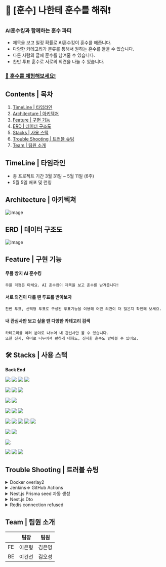 
# 🔔 [훈수] 나한테 훈수를 해줘❗

###  AI훈수킹과 함께하는 훈수 파티


- 제목을 보고 일정 확률로 AI훈수킹이 훈수를 해줍니다.
- 다양한 카테고리가 분류를 통해서 원하는 훈수를 들을 수 있습니다.
- 다른 사람의 글에 훈수를 남겨줄 수 있습니다.
- 찬반 투표 훈수로 서로의 의견을 나눌 수 있습니다.

### [📌 훈수를 체험해보세요!](https://hoonsoo.net/)  

## Contents | 목차
1. [TimeLine | 타임라인](#-timeline-|-타임라인)
2. [Architecture | 아키텍쳐](#-architecture-|-아키텍쳐)
3. [Feature | 구현 기능](#-feature-|-구현-기능)
4. [ERD | 데이터 구조도](#-erd-|-데이터-구조도)
5. [Stacks | 사용 스택](#-stacks-|-사용-스택)
6. [Trouble Shooting | 트러블 슈팅](#-trouble-shooting-|-트러블-슈팅)
8. [Team | 팀원 소개](#-who-made-it-|-팀원-소개)

## TimeLine | 타임라인
- 총 프로젝트 기간 3월 31일 ~ 5월 11일 (6주)
- 5월 5일 배포 및 런칭

## Architecture | 아키텍쳐

![image](https://github.com/project-group8/newJeans/assets/124944568/0f4594fb-0540-4268-ac0e-ec099b9d8b43)


## ERD | 데이터 구조도
![image](https://github.com/project-group8/newJeans/assets/124944568/41b4c883-d66c-4feb-943e-af435d5979aa)

## Feature | 구현 기능

#### 무플 방지 AI 훈수킹
  ```
  무플 걱정은 마세요. AI 훈수킹이 제목을 보고 훈수를 남겨줍니다!
  ```
#### 서로 의견이 다를 땐 투표를 받아보자
  ```
  찬반 투표, 선택형 투표로 구성된 투표기능을 이용해 어떤 의견이 더 많은지 확인해 보세요.
  ```
#### 내 관심사만 보고 싶을 땐 다양한 카테고리 검색
  ```
  카테고리를 여러 분야로 나누어 내 관신사만 볼 수 있습니다.
  또한 진지, 유머로 나누어져 편하게 대화도, 진지한 훈수도 받아볼 수 있어요.
  ```

## 🛠️ Stacks | 사용 스택

**Back End**

<img src="https://img.shields.io/badge/TYPESCRIPT-3178C6?style=for-the-badge&logo=Typescript&logoColor=black"> <img src="https://img.shields.io/badge/nestjs-E0234E?style=for-the-badge&logo=nestjs&logoColor=white"> <img src="https://img.shields.io/badge/NODE.JS-339933?style=for-the-badge&logo=NODE.JS&logoColor=black"> <img src="https://img.shields.io/badge/EXPRESS-000000?style=for-the-badge&logo=Express&logoColor=white">

<img src="https://img.shields.io/badge/redis-DC382D?style=for-the-badge&logo=redis&logoColor=white"> <img src="https://img.shields.io/badge/MYSQL-4479A1?style=for-the-badge&logo=MYSQL&logoColor=white"> <img src="https://img.shields.io/badge/SEQUELIZE-52B0E7?style=for-the-badge&logo=SEQUELIZE&logoColor=white"> 

<img src="https://img.shields.io/badge/AMAZON S3-569A31?style=for-the-badge&logo=AMAZON S3&logoColor=white"> <img src="https://img.shields.io/badge/AMAZON EC2-ff9900?style=for-the-badge&logo=AMAZON EC2&logoColor=white">

<img src="https://img.shields.io/badge/jenkins-D24939?style=for-the-badge&logo=jenkins&logoColor=white"> <img src="https://img.shields.io/badge/githubactions-2088FF?style=for-the-badge&logo=githubactions&logoColor=white"> <img src="https://img.shields.io/badge/docker-2496ED?style=for-the-badge&logo=docker&logoColor=white">

<img src="https://img.shields.io/badge/openai-412991?style=for-the-badge&logo=openai&logoColor=white"> <img src="https://img.shields.io/badge/MULTER-F46519?style=for-the-badge&logo=MULTER&logoColor=white"> <img src="https://img.shields.io/badge/AXIOS-5A29E4?style=for-the-badge&logo=AXIOS&logoColor=white"> <img src="https://img.shields.io/badge/PM2-2B037A?style=for-the-badge&logo=PM2&logoColor=white"> <img src="https://img.shields.io/badge/NGINX-009639?style=for-the-badge&logo=NGINX&logoColor=white">

<img src="https://img.shields.io/badge/jest-C21325?style=for-the-badge&logo=jest&logoColor=white"> <img src="https://img.shields.io/badge/amazoncloudwatch-FF4F8B?style=for-the-badge&logo=amazoncloudwatch&logoColor=white">

<img src="https://img.shields.io/badge/JWT-000000?style=for-the-badge&logo=JSON Web Tokens&logoColor=white"> 

<img src="https://img.shields.io/badge/slack-4A154B?style=for-the-badge&logo=slack&logoColor=white"> <img src="https://img.shields.io/badge/Github-181717?style=for-the-badge&logo=GITHUB&logoColor=white"> <img src="https://img.shields.io/badge/VISUAL STUDIO CODE-007ACC?style=for-the-badge&logo=VISUAL STUDIO CODE&logoColor=white">

## Trouble Shooting | 트러블 슈팅
<details><summary>Docker overlay2</summary>
1. [문제점] Server2가 CD 과정중에 용량 부족으로 실패하는 에러가 발생했다.
	
2. 우리팀 서버는 EC2 프리티어를 사용하고있다.
	
3. EC2 프리티어의 용량이 8GB 밖에 되지 않기 때문에 백업 버전관리를 서버에서 직접하지 않고 도커 허브를 통해서 하고 있었다.
	
4. jenkins를 통해서 CI/CD결과를 받아보고 서버의 남은 용량이 5% 밖에 남지 않았다는 것을 인지하게 되었다. 직접 확인해 보니 정말로 5%밖에 남지 않았다.
    
    ![image](https://github.com/project-group8/newJeans/assets/111474725/06e12e72-3482-47a8-bf1e-a63ee0e7a915)
    
5. workflow에서 이전 버전의 container 및 image의 삭제를 자동화 해놓은상황이었기 때문에 서버에 직접 접속해서 남아있는 구버전의 container와 image가 남아있는지 명령어로 확인했다.
6. 하지만 구버전의 image와 container는 존재하지 않았다.
    
    ![image](https://github.com/project-group8/newJeans/assets/111474725/602adb33-c788-443e-bded-8f5379ecae16)
    
7. 확인해 보니 /var/lib/docker/overlay2 경로에서 많은 용량을 차지하고 있는 것을 발견했다.
    
    ![image](https://github.com/project-group8/newJeans/assets/111474725/fb102db5-84d9-486c-8efc-64e3961d726c)
    
8. [해결 방법] 문제를 찾아보니 /var/lib/docker/overlay2 가 용량이 큰 경우 diff/tmp 에 컨테이너 내부 파일구조 변경 사항들이 과도하게 쌓였기 때문이라고 한다. 이 파일은 삭제해도 동작에 큰 문제가 생기지 않는다고 한다.
    1. Docker 컨테이너의 작동원리는 여러 개의 레이어로 구성된 이미지를 기반으로 실행된다.
    2. 각 레이어는 독립적인 파일 시스템을 가지는데 이러한 레이어들을 효율적으로 관리하고 겹치게 하기 위해 Docker는 스토리지 드라이버를 사용한다.
    3. 이번에 문제가 된 overlay2 스토리지 드라이버는 Linux의 OverlayFS 기능을 활용한다.
    4. 이 기능은 OverlayFS는 여러 개의 디렉토리를 하나의 디렉토리처럼 겹치게 하여 사용할 수 있는 유니온 파일 시스템인데. 이를 통해 컨테이너가 실행되는 동안 기존 레이어에 변경사항이 발생하면, 해당 변경사항만을 새로운 레이어에 저장한다.
    5. 이렇게 변경된 내용만 새 레이어에 저장하는 전략을 Copy-on-Write(CoW)라고 한다.
9. 정크 레이어들을 정리 후에 원활하게 동작한다.
</details>

<details><summary>Jenkins⇒ GitHub Actions</summary>
[문제점] Nest.js build를 못버티는 Jenkins EC2 프리티어 서버

1. node.js express를 사용할 때는 문제가 없었다.
2. 하지만 Nest.js로 마이그레이션을 마치고 테스트하자 CI/CD가 이루어지지 않았다.
3. Nest.js의 빌드 과정에서 멈추는 문제가 발생했다. EC2 서버를 살펴보니 cpu 사용량 99.7%에 달했다.
4. Docker의 이미지를 만들때 node 알파인 버전을 사용하면 빌드시에 필요한 메모리가 조금이라도 줄어들지 않을까 생각했는데 효과가 없었다.
5. 왜 빌드 과정에서만 멈추는지 궁금해서 조사해봤다.
6. NestJS는 TypeScript를 기반으로 하는 프레임워크다. TypeScript는 JavaScript의 상위 집합이며, 브라우저와 Node.js에서 기본적으로 이해할 수 없는 구문을 사용하기 때문에 NestJS 애플리케이션을 실행하기 전에는 TypeScript 코드를 JavaScript로 변환하는 빌드 과정이 필요하다는 것을 깨달았다.
7. 이때문에 node.js express에서는 문제가 없었지만 Nest.js에서는 빌드 과정에 문제가 발생했던것
8. 결국 TypeScript의 JavaScript 컴파일시에 근본적인 해결법은 램을 늘리는 것이었고 1GB를 제공하는 t2에서 2GB를 제공하는 t3.small로 티어를 올렸다.
9.  그리고 Dockerfile에서 멀티 스테이지 빌드를 사용했다. 젠킨스 서버에서 빌드를 마친 이미지를 올림으로써 다른 서버에서는 빌드를 할 필요가 없게 만들었다.
10. 성공은 했지만 프로젝트의 크기에 비해서 CI/CD에 소모되는 시간값이 컸다. 그리고 이것마저도 빌드의 안정성이 보장되지 않았고 빌드에 실패하는 경우가 대부분이었다. 
    
    ![image](https://github.com/project-group8/newJeans/assets/111474725/342345dc-c71b-49a7-9a44-bbe70752c46a)
    

**[해결 방법]** 돌고 돌아 ***GitHub Actions*** 써야한다. 그리고 버리기 아까운 ***Jenkins*** EC2서버

1. 멘토님과 상담에서 이러한 고민을 질문했고, 근본적인 해결법은 EC2 서버의 사양을 늘리는 것이었다.
2. 만약에 ***Jenkins*** EC2서버가 터지면 어떻게 해결할 것이냐는 질문을 던지셨다.
3. Unstable Program을 신용 할 수 없었고 기존의 ***Jenkins*** 에서 ***GitHub Actions***으로 CI/CD를 옮기기로 결정했다.
4. ***GitHub Actions***에서 제공하는 컴퓨터 스펙은 2-core CPU, 7 GB of RAM memory, 14 GB of SSD disk space로 기존의 ***Jenkins*** EC2서버를 상회했다. 비용적인 측면에서도 공개 repo의 경우 무료다.
5. 이미 구성이 끝나있는 ***Jenkins*** 서버를 버리기는 아까워서 ***Jenkins***에 헬스 체크 기능을 부여했다.
6. ***Jenkins*** EC2서버의 선언적 파이프 라인 코드를 변경해서 main에 merge가 발생할 때, 각각 배포서버의 저장공간, docker image, docker container 상태를 확인하고 슬랙으로 정보를 보내는 임무로 변경했다. 
- ***Jenkins*** 선언적 파이프라인을 변경한 코드 일부
    
    ![image](https://github.com/project-group8/newJeans/assets/111474725/5600ce73-aa31-46e0-8d21-1599dbe54a10)
    
- 서버의 health를 확인하는 ***Jenkins***
    
    ![image](https://github.com/project-group8/newJeans/assets/111474725/6920ef51-eb06-4be9-a725-f384a13ee25f)
    

**[결과]** ***GitHub Actions***을 이용한 CI/CD결과

1. 압도적인 성능개선 효과가 있었다. build 발생시 메모리 부족으로 build가 되지 않던 불안정한 배포 상태가 해결되었고 배포 시간도 5배 이상 줄어들었다.
	
	![image](https://github.com/project-group8/newJeans/assets/111474725/19f61ccf-c3b7-4cee-bbc7-98c1ab9f49cb)

</details>

<details><summary>Nest.js Prisma seed 자동 생성</summary>
데이터 베이스에 자동으로 더미 데이터 채우기

1. **[문제점]** prisma migration시에 발생하는 데이터 테이블 drop문제를 해결해야 하는데 근본적인 해결책을 찾기까지 시간이 오래걸릴 것으로 예상함.
2. 자동으로 seed를 생성하면 아래와 같은 3가지 이점이 있을 것으로 기대함
    1. prisma migration시에 발생하는 데이터 테이블 drop문제를 해결해야한다. 테스트를 할 때마다 많은 데이터가 drop 될 것이다. 그때마다 drop되는 데이터를 빠르게 채워 줄 수 있음
    2. 데이터 베이스에 자동으로 seed 데이터를 채워 줌으로써 클라이언트에서 많은 테스트가능.
    3. 수작업으로 이루어 졌던 데이터 베이스 더미데이터 추가 작업를 자동화 함으로써 시간 비용을 줄일 수 있을 것을 기대.

### 생성

![image](https://github.com/project-group8/newJeans/assets/111474725/3be55e93-da96-4e53-9b17-8ae32b365195)

### 실행되지 않는 경우

1. [문제점] **유니크 옵션이 설정되어있는 컬럼이 존재한다.**

**[해결 방법]**

첫 cli실행 -> 재실행시 실패함

유니크 컬럼에 입력되는 벨류를 수정해서 유니크 컬럼이 겹치지 않게 해줘야한다.

**2. [문제점]** **테이블 간에 관계 설정이 되어있는 경우**

**[해결 방법]**

관계설정이 되어있는 테이블의 데이터를 먼저 생성하고 그 후에 가져와서 붙여준다. 예를 들어서 CardPost와 User간에 userIdx로 관계 설정이 되어있다면 User에서 userIdx를 찾아와서 붙인다.
  ```javascript
	
  	...

async function main() {
 [...Array.from(Array(30).keys())].forEach(async (item) => {
   const test = await client.users.findFirst({ select: { userIdx: true } });
   const { userIdx } = test;

   const data = {
     postIdx: uuidv4(),
     userIdx: userIdx,

	...
	
  ```
</details>

<details><summary>Nest.js Dto</summary>
	
- 아래와같이 클래스로 정의된 Dto <"Data Transfer Object"> 가 존재
	
- 코드 실행시 Dto로 정의 된 값만 가져오기를 기대함.
	
- **[문제점]** 그러나 모든 BODY를 가져오는 문제 발생함.
	
- Dto가 존재하는데 모든 BODY를 가져오면 지정한 프로퍼티만 가져온다는 Dto의 의미가 희석되지 않나 생각이 들었다.
    
    ```javascript
	
    export class CardPostsDto {
      @IsNotEmpty()
      maincategory: string;
    
      @IsNotEmpty()
      category: string;
    
      @IsNotEmpty()
      @IsNumber()
      splitNumber: number;
    
      @IsNotEmpty()
      @IsNumber()
      splitPageNumber: number;
    }
    
    export class CardPostsPageNation extends PickType(CardPostsDto, [
      'category',
      'maincategory',
    ]) {}
    
    export class UpdateCatAgeDto extends PickType(CardPostsDto, [
      'splitPageNumber',
    ]) {}
	
    ```
    
- 아래는 위 Dto를 적용한 코드와 실행 결과입니다.
    
    ```javascript
    @Post('test')
      @UsePipes(ValidationPipe)
      async testPageNation(
        @Query()
        cardPostsPageNation: CardPostsPageNation,
        @Body()
        updateCatAgeDto: UpdateCatAgeDto,
      ) {
    		// return 값은 Dto로 지정한 프로퍼티만 가져오기를 기대함
        return { updateCatAgeDto, cardPostsPageNation };
      }
    ```
    
    ```javascript
    // 실행 결과
    {
        "updateCatAgeDto": {
            "maincategory": "maincategory111",
            "category": "sgsdgsd",
            "splitNumber": "11", // 의도하지 않은 값
            "splitPageNumber": 11, // 의도하지 않은 값
            "badprop": "11" // 의도하지 않은 값
        },
        "cardPostsPageNation": {
            "maincategory": "유머", // 의도하지 않은 값
            "category": "스포츠", // 의도하지 않은 값
            "splitNumber": "3", // 의도하지 않은 값
            "splitPageNumber": "2",
            "badquery": "242" // 의도하지 않은 값
        }
    }
    ```
    

# 시도 해본 것

### 파라미터는 어떻게 동작하고 있을까?

1. 문제의 파라미터를 가지고 와서 프로퍼티를 찍어보면 정의한 프로퍼티 2개가 들어있었다.
    
    ![image](https://github.com/project-group8/newJeans/assets/111474725/bd1f5ab0-6994-4ba2-8006-8b8071d70a53)
    
2. 의도 하지않은 값 badprop을 출력해 보려고 하니 오류가 발생한다.
    
    ![image](https://github.com/project-group8/newJeans/assets/111474725/29dbc43b-06ea-4d46-98a1-b9a23d30e725)
    

---

### 파라미터를 이용해서 실제로 배열을 생성한다면 결과가 다르지 않을까?

1.  배열에 직접 입력해서 create
2. 결과에 변화가 없었다.
    
    ![image](https://github.com/project-group8/newJeans/assets/111474725/c3c0465a-c552-46ac-8b9d-317e150ffd93)
    
    ![image](https://github.com/project-group8/newJeans/assets/111474725/8178e3e5-4200-48d5-8e26-3fe2eff57e89)
    

---

### 혹시 개념을 잘못 알고 있는 것일까?

1. 타입 체크는 아니지만 express에서 비슷하게 테스트 해보았다.
2. 일반 클래스와 빈 클래스 생성
    
    ![image](https://github.com/project-group8/newJeans/assets/111474725/9cff0a46-3ad7-4092-97d1-f616fecc8182)
    
    ![image](https://github.com/project-group8/newJeans/assets/111474725/35065043-dcf2-4905-a48a-82eb0c0be974)
    
    ![image](https://github.com/project-group8/newJeans/assets/111474725/a75f43bd-5be9-4ee0-aa06-3f638640c8e2)
    
3. 결과
    
    ![image](https://github.com/project-group8/newJeans/assets/111474725/7ec43bb0-0a4c-4e18-838d-25810b139e3e)
    

지금 겪고 있는 문제와 완전히 동일해 보였다. 

- 클래스로 정의된 값만 출력 되기를 기대함
- 그러나 생성자를 만들 때 모든 req.body 인자를 입력 받는다.
- 생성자의 프로퍼티를 확인해 보면 내가 의도한 프로퍼티만 확인 된다.

1. 가설
    1. @Body()는 모든 req.Body를 인자로 가지고 오는 것이다.
    2. Dto는 근본적으로 class로 구성되어 있다.
    3. 따라서 Body 인자를 <cardPostsPageNation : CardPostsPageNation> 타입으로 정의했어도. **정의 되지 않은 프로퍼티의 입력은 자유로울 것이다.** 
        1. 의문 : 그렇다면 런타임 중에 입력된 프로퍼티는 참조 할 수 없는걸까? class에 정의 되지 않아서 메모리에 식별자가 등록되지 않았기 때문에 제외 되는 것인가?
    4. 그렇다면 파라미터로 인자가 들어올 때, 인자의 타입체크 및 class-validator는 작동하지 않는걸까?
    - 가설 d. 테스트
        
        ```javascript
        // 테스트를 위한 설정
        ...
        @IsNotEmpty()
          maincategory: string;
        @IsNotEmpty()
          @IsNumber()
          splitPageNumber: number;
        ...
        
        // 테스트를 위해서 maincategory 프로퍼티 추가
        export class UpdateCatAgeDto extends PickType(CardPostsDto, [
          'maincategory',
          'splitPageNumber',
        ]) {}
        ```
        
        ```javascript
        // splitPageNumber 제거 후 입력 
        {
          "maincategory": "maincategory111",
          "category": "sgsdgsd",
          "splitNumber": "dgd",
        
           "badprop" : "11"
        }
        
        // 출력
        "message": [
                "splitPageNumber must be a number conforming to the specified constraints",
                "splitPageNumber should not be empty"
            ],
        ```
        
        ```javascript
        // splitPageNumber에 String 입력 
        {
          "maincategory": "maincategory111",
          "category": "sgsdgsd",
          "splitNumber": "dgd",
          "splitPageNumber": "not Num",
           "badprop" : "11"
        }
        
        // 출력
        "message": [
                "splitPageNumber must be a number conforming to the specified constraints"
            ],
        ```
        
        ```javascript
        // @IsNumber() 제거 후 입력
        {
          "maincategory": 121,
          "category": "sgsdgsd",
          "splitNumber": "dgd",
          "splitPageNumber": "sgsdg",
            "badprop" : "11"
        }
        
        // 출력
        "updateCatAgeDto": {
                "maincategory": 121,
                "category": "sgsdgsd",
                "splitNumber": "dgd",
                "splitPageNumber": "sgsdg",
                "badprop": "11"
            },
        ```
        
    
    테스트 결과
    
    - class안에서 선언된 타입은 class가 type을 체크하지 못하고 전부 받아들였다.
    - 그러나 class-validator를 사용한 부분은 인자를 확인하고 틀릴 경우 오류를 내보냈다.
    
    # **[해결 방법]**
    
    ```
    
    app.useGlobalPipes(
      new ValidationPipe({
        transform: true,
        whitelist: true, // dto에서 명시한 데이터아니면 무시
      }),
    );
    
    ```
    
    화이트 리스트가 true가 아니어서 문제였음
</details>

<details><summary>Redis connection refused</summary>
	
- 포트 설정 확인
	
    - 6379 기본 redis 포트 확인 → 다음 단계로 진행
	
- 방화벽 설정 확인
	
    - EC2 보안그룹, iptables 확인 6379 port open 확인 → 다음 단계로 진행
	
- redis 설치 확인
	
    - EC2 ubuntu계정 redis-server 명령어 실행 → 설치됨 → docker 컨테이너 확인 → 설치 안됨
	
- docker 컨테이너 redis 설치
    
    apt-get update -y
    apt install redis-server -y
    redis-server --daemonize ye
	
</details>

## Team | 팀원 소개

|  | 팀장 | 팀원 |
|--------|--------|--------|
| FE | 이은형 | 김은영 |
| BE | 이건선 | 김오성 |











<br/>




